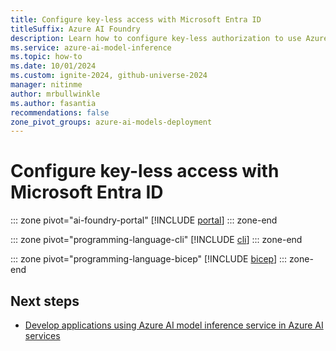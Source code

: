 ```yaml
---
title: Configure key-less access with Microsoft Entra ID
titleSuffix: Azure AI Foundry
description: Learn how to configure key-less authorization to use Azure AI model inference with Microsoft Entra ID.
ms.service: azure-ai-model-inference
ms.topic: how-to
ms.date: 10/01/2024
ms.custom: ignite-2024, github-universe-2024
manager: nitinme
author: mrbullwinkle
ms.author: fasantia 
recommendations: false
zone_pivot_groups: azure-ai-models-deployment
---
```


# Configure key-less access with Microsoft Entra ID

::: zone pivot="ai-foundry-portal"
[!INCLUDE [portal](../includes/configure-entra-id/portal.md)]
::: zone-end

::: zone pivot="programming-language-cli"
[!INCLUDE [cli](../includes/configure-entra-id/cli.md)]
::: zone-end

::: zone pivot="programming-language-bicep"
[!INCLUDE [bicep](../includes/configure-entra-id/bicep.md)]
::: zone-end

## Next steps

* [Develop applications using Azure AI model inference service in Azure AI services](../supported-languages.md)